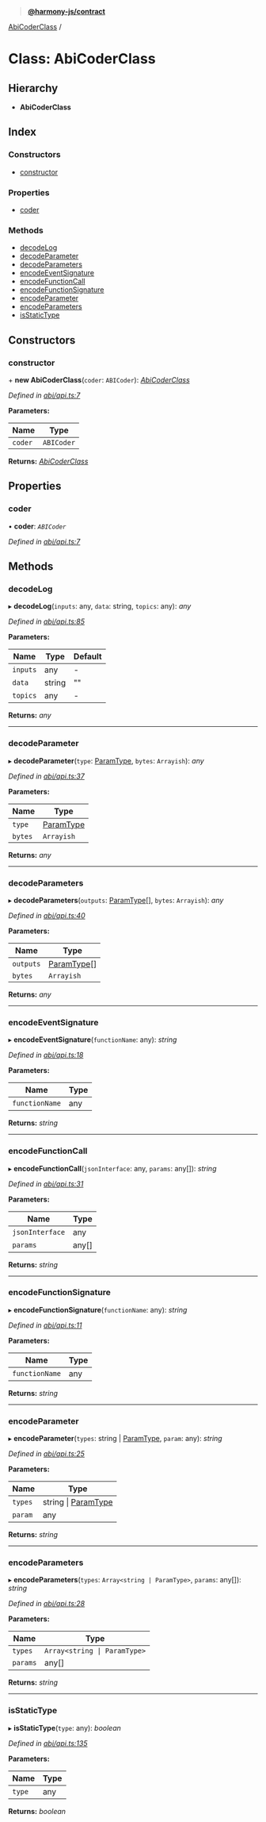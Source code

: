 > **[@harmony-js/contract](../README.md)**

[AbiCoderClass](abicoderclass.md) /

# Class: AbiCoderClass

## Hierarchy

* **AbiCoderClass**

## Index

### Constructors

* [constructor](abicoderclass.md#constructor)

### Properties

* [coder](abicoderclass.md#coder)

### Methods

* [decodeLog](abicoderclass.md#decodelog)
* [decodeParameter](abicoderclass.md#decodeparameter)
* [decodeParameters](abicoderclass.md#decodeparameters)
* [encodeEventSignature](abicoderclass.md#encodeeventsignature)
* [encodeFunctionCall](abicoderclass.md#encodefunctioncall)
* [encodeFunctionSignature](abicoderclass.md#encodefunctionsignature)
* [encodeParameter](abicoderclass.md#encodeparameter)
* [encodeParameters](abicoderclass.md#encodeparameters)
* [isStaticType](abicoderclass.md#isstatictype)

## Constructors

###  constructor

\+ **new AbiCoderClass**(`coder`: `ABICoder`): *[AbiCoderClass](abicoderclass.md)*

*Defined in [abi/api.ts:7](https://github.com/harmony-one/sdk/blob/3ec028a/packages/harmony-contract/src/abi/api.ts#L7)*

**Parameters:**

Name | Type |
------ | ------ |
`coder` | `ABICoder` |

**Returns:** *[AbiCoderClass](abicoderclass.md)*

## Properties

###  coder

• **coder**: *`ABICoder`*

*Defined in [abi/api.ts:7](https://github.com/harmony-one/sdk/blob/3ec028a/packages/harmony-contract/src/abi/api.ts#L7)*

## Methods

###  decodeLog

▸ **decodeLog**(`inputs`: any, `data`: string, `topics`: any): *any*

*Defined in [abi/api.ts:85](https://github.com/harmony-one/sdk/blob/3ec028a/packages/harmony-contract/src/abi/api.ts#L85)*

**Parameters:**

Name | Type | Default |
------ | ------ | ------ |
`inputs` | any | - |
`data` | string | "" |
`topics` | any | - |

**Returns:** *any*

___

###  decodeParameter

▸ **decodeParameter**(`type`: [ParamType](../interfaces/paramtype.md), `bytes`: `Arrayish`): *any*

*Defined in [abi/api.ts:37](https://github.com/harmony-one/sdk/blob/3ec028a/packages/harmony-contract/src/abi/api.ts#L37)*

**Parameters:**

Name | Type |
------ | ------ |
`type` | [ParamType](../interfaces/paramtype.md) |
`bytes` | `Arrayish` |

**Returns:** *any*

___

###  decodeParameters

▸ **decodeParameters**(`outputs`: [ParamType](../interfaces/paramtype.md)[], `bytes`: `Arrayish`): *any*

*Defined in [abi/api.ts:40](https://github.com/harmony-one/sdk/blob/3ec028a/packages/harmony-contract/src/abi/api.ts#L40)*

**Parameters:**

Name | Type |
------ | ------ |
`outputs` | [ParamType](../interfaces/paramtype.md)[] |
`bytes` | `Arrayish` |

**Returns:** *any*

___

###  encodeEventSignature

▸ **encodeEventSignature**(`functionName`: any): *string*

*Defined in [abi/api.ts:18](https://github.com/harmony-one/sdk/blob/3ec028a/packages/harmony-contract/src/abi/api.ts#L18)*

**Parameters:**

Name | Type |
------ | ------ |
`functionName` | any |

**Returns:** *string*

___

###  encodeFunctionCall

▸ **encodeFunctionCall**(`jsonInterface`: any, `params`: any[]): *string*

*Defined in [abi/api.ts:31](https://github.com/harmony-one/sdk/blob/3ec028a/packages/harmony-contract/src/abi/api.ts#L31)*

**Parameters:**

Name | Type |
------ | ------ |
`jsonInterface` | any |
`params` | any[] |

**Returns:** *string*

___

###  encodeFunctionSignature

▸ **encodeFunctionSignature**(`functionName`: any): *string*

*Defined in [abi/api.ts:11](https://github.com/harmony-one/sdk/blob/3ec028a/packages/harmony-contract/src/abi/api.ts#L11)*

**Parameters:**

Name | Type |
------ | ------ |
`functionName` | any |

**Returns:** *string*

___

###  encodeParameter

▸ **encodeParameter**(`types`: string | [ParamType](../interfaces/paramtype.md), `param`: any): *string*

*Defined in [abi/api.ts:25](https://github.com/harmony-one/sdk/blob/3ec028a/packages/harmony-contract/src/abi/api.ts#L25)*

**Parameters:**

Name | Type |
------ | ------ |
`types` | string \| [ParamType](../interfaces/paramtype.md) |
`param` | any |

**Returns:** *string*

___

###  encodeParameters

▸ **encodeParameters**(`types`: `Array<string | ParamType>`, `params`: any[]): *string*

*Defined in [abi/api.ts:28](https://github.com/harmony-one/sdk/blob/3ec028a/packages/harmony-contract/src/abi/api.ts#L28)*

**Parameters:**

Name | Type |
------ | ------ |
`types` | `Array<string \| ParamType>` |
`params` | any[] |

**Returns:** *string*

___

###  isStaticType

▸ **isStaticType**(`type`: any): *boolean*

*Defined in [abi/api.ts:135](https://github.com/harmony-one/sdk/blob/3ec028a/packages/harmony-contract/src/abi/api.ts#L135)*

**Parameters:**

Name | Type |
------ | ------ |
`type` | any |

**Returns:** *boolean*